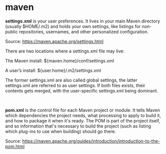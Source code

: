 # maven
  
**settings.xml** is your user preferences. It lives in your main Maven directory (usually $HOME/.m2) and holds your own settings, like listings for non-public repositories, usernames, and other personalized configuration.

Source: https://maven.apache.org/settings.html

There are two locations where a settings.xml file may live:

The Maven install: ${maven.home}/conf/settings.xml

A user’s install: ${user.home}/.m2/settings.xml

The former settings.xml are also called global settings, the latter settings.xml are referred to as user settings. If both files exists, their contents gets merged, with the user-specific settings.xml being dominant.

<br>

**pom.xml** is the control file for each Maven project or module. It tells Maven which dependencies the project needs, what processing to apply to build it, and how to package it when it's ready. The POM is part of the project itself, and so information that's necessary to build the project (such as listing which plug-ins to use when building) should go there.

Source: https://maven.apache.org/guides/introduction/introduction-to-the-pom.html

